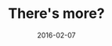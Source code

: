 ---
layout:     post
title:      "There's more?"
date:       2016-02-07
categories: art
imgsrc:     http://67.media.tumblr.com/9689ad90cd9679a5bb60f31190c23489/tumblr_o272wxLbFD1tw0twyo1_1280.png
---